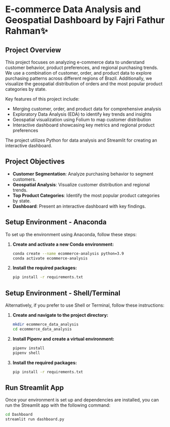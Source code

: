 # E-commerce Data Analysis and Geospatial Dashboard by Fajri Fathur Rahman✨

## Project Overview
This project focuses on analyzing e-commerce data to understand customer behavior, product preferences, and regional purchasing trends. We use a combination of customer, order, and product data to explore purchasing patterns across different regions of Brazil. Additionally, we visualize the geospatial distribution of orders and the most popular product categories by state.

Key features of this project include:
- Merging customer, order, and product data for comprehensive analysis
- Exploratory Data Analysis (EDA) to identify key trends and insights
- Geospatial visualization using Folium to map customer distribution
- Interactive dashboard showcasing key metrics and regional product preferences

The project utilizes Python for data analysis and Streamlit for creating an interactive dashboard.

## Project Objectives
- **Customer Segmentation**: Analyze purchasing behavior to segment customers.
- **Geospatial Analysis**: Visualize customer distribution and regional trends.
- **Top Product Categories**: Identify the most popular product categories by state.
- **Dashboard**: Present an interactive dashboard with key findings.

## Setup Environment - Anaconda

To set up the environment using Anaconda, follow these steps:

1. **Create and activate a new Conda environment:**
    ```sh
    conda create --name ecommerce-analysis python=3.9
    conda activate ecommerce-analysis
    ```

2. **Install the required packages:**
    ```sh
    pip install -r requirements.txt
    ```

## Setup Environment - Shell/Terminal

Alternatively, if you prefer to use Shell or Terminal, follow these instructions:

1. **Create and navigate to the project directory:**
    ```sh
    mkdir ecommerce_data_analysis
    cd ecommerce_data_analysis
    ```

2. **Install Pipenv and create a virtual environment:**
    ```sh
    pipenv install
    pipenv shell
    ```

3. **Install the required packages:**
    ```sh
    pip install -r requirements.txt
    ```

## Run Streamlit App

Once your environment is set up and dependencies are installed, you can run the Streamlit app with the following command:

```sh
cd Dashboard
streamlit run dashboard.py
